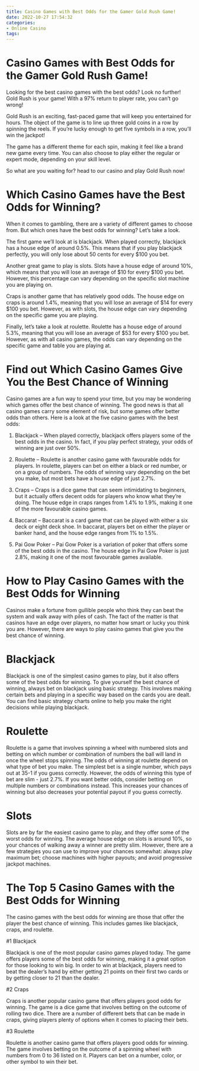 ```yaml
---
title: Casino Games with Best Odds for the Gamer Gold Rush Game!
date: 2022-10-27 17:54:32
categories:
- Online Casino
tags:
---
```



#  Casino Games with Best Odds for the Gamer Gold Rush Game!

Looking for the best casino games with the best odds? Look no further! Gold Rush is your game! With a 97% return to player rate, you can’t go wrong!

Gold Rush is an exciting, fast-paced game that will keep you entertained for hours. The object of the game is to line up three gold coins in a row by spinning the reels. If you’re lucky enough to get five symbols in a row, you’ll win the jackpot!

The game has a different theme for each spin, making it feel like a brand new game every time. You can also choose to play either the regular or expert mode, depending on your skill level.

So what are you waiting for? head to our casino and play Gold Rush now!

#  Which Casino Games have the Best Odds for Winning?

When it comes to gambling, there are a variety of different games to choose from. But which ones have the best odds for winning? Let’s take a look.

The first game we’ll look at is blackjack. When played correctly, blackjack has a house edge of around 0.5%. This means that if you play blackjack perfectly, you will only lose about 50 cents for every $100 you bet.

Another great game to play is slots. Slots have a house edge of around 10%, which means that you will lose an average of $10 for every $100 you bet. However, this percentage can vary depending on the specific slot machine you are playing on.

Craps is another game that has relatively good odds. The house edge on craps is around 1.4%, meaning that you will lose an average of $14 for every $100 you bet. However, as with slots, the house edge can vary depending on the specific game you are playing.

Finally, let’s take a look at roulette. Roulette has a house edge of around 5.3%, meaning that you will lose an average of $53 for every $100 you bet. However, as with all casino games, the odds can vary depending on the specific game and table you are playing at.

#  Find out Which Casino Games Give You the Best Chance of Winning 

Casino games are a fun way to spend your time, but you may be wondering which games offer the best chance of winning. The good news is that all casino games carry some element of risk, but some games offer better odds than others. Here is a look at the five casino games with the best odds:

1. Blackjack – When played correctly, blackjack offers players some of the best odds in the casino. In fact, if you play perfect strategy, your odds of winning are just over 50%.

2. Roulette – Roulette is another casino game with favourable odds for players. In roulette, players can bet on either a black or red number, or on a group of numbers. The odds of winning vary depending on the bet you make, but most bets have a house edge of just 2.7%.

3. Craps – Craps is a dice game that can seem intimidating to beginners, but it actually offers decent odds for players who know what they’re doing. The house edge in craps ranges from 1.4% to 1.9%, making it one of the more favourable casino games.

4. Baccarat – Baccarat is a card game that can be played with either a six deck or eight deck shoe. In baccarat, players bet on either the player or banker hand, and the house edge ranges from 1% to 1.5%.

5. Pai Gow Poker – Pai Gow Poker is a variation of poker that offers some of the best odds in the casino. The house edge in Pai Gow Poker is just 2.8%, making it one of the most favourable games available.

#  How to Play Casino Games with the Best Odds for Winning

Casinos make a fortune from gullible people who think they can beat the system and walk away with piles of cash. The fact of the matter is that casinos have an edge over players, no matter how smart or lucky you think you are. However, there are ways to play casino games that give you the best chance of winning.

# Blackjack

Blackjack is one of the simplest casino games to play, but it also offers some of the best odds for winning. To give yourself the best chance of winning, always bet on blackjack using basic strategy. This involves making certain bets and playing in a specific way based on the cards you are dealt. You can find basic strategy charts online to help you make the right decisions while playing blackjack.

# Roulette

Roulette is a game that involves spinning a wheel with numbered slots and betting on which number or combination of numbers the ball will land in once the wheel stops spinning. The odds of winning at roulette depend on what type of bet you make. The simplest bet is a single number, which pays out at 35-1 if you guess correctly. However, the odds of winning this type of bet are slim - just 2.7%. If you want better odds, consider betting on multiple numbers or combinations instead. This increases your chances of winning but also decreases your potential payout if you guess correctly.

# Slots

Slots are by far the easiest casino game to play, and they offer some of the worst odds for winning. The average house edge on slots is around 10%, so your chances of walking away a winner are pretty slim. However, there are a few strategies you can use to improve your chances somewhat: always play maximum bet; choose machines with higher payouts; and avoid progressive jackpot machines.

#  The Top 5 Casino Games with the Best Odds for Winning

The casino games with the best odds for winning are those that offer the player the best chance of winning. This includes games like blackjack, craps, and roulette.

#1 Blackjack

Blackjack is one of the most popular casino games played today. The game offers players some of the best odds for winning, making it a great option for those looking to win big. In order to win at blackjack, players need to beat the dealer’s hand by either getting 21 points on their first two cards or by getting closer to 21 than the dealer.

#2 Craps

Craps is another popular casino game that offers players good odds for winning. The game is a dice game that involves betting on the outcome of rolling two dice. There are a number of different bets that can be made in craps, giving players plenty of options when it comes to placing their bets.

#3 Roulette

Roulette is another casino game that offers players good odds for winning. The game involves betting on the outcome of a spinning wheel with numbers from 0 to 36 listed on it. Players can bet on a number, color, or other symbol to win their bet.
